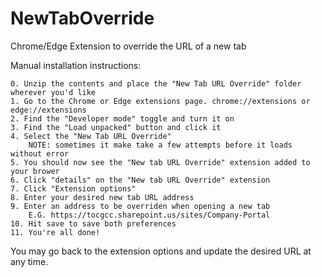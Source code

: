 # NewTabOverride
Chrome/Edge Extension to override the URL of a new tab

Manual installation instructions:

	0. Unzip the contents and place the "New Tab URL Override" folder wherever you'd like
	1. Go to the Chrome or Edge extensions page. chrome://extensions or edge://extensions
	2. Find the "Developer mode" toggle and turn it on
	3. Find the "Load unpacked" button and click it
	4. Select the "New Tab URL Override"
		NOTE: sometimes it make take a few attempts before it loads without error
	5. You should now see the "New tab URL Override" extension added to your brower
	6. Click "details" on the "New tab URL Override" extension
	7. Click "Extension options"
	8. Enter your desired new tab URL address
	9. Enter an address to be overriden when opening a new tab
		E.G. https://tocgcc.sharepoint.us/sites/Company-Portal
	10. Hit save to save both preferences
	11. You're all done! 

You may go back to the extension options and update the desired URL at any time.